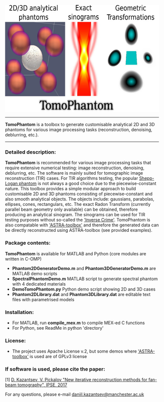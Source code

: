 <div align="center">
  <img src="docs/img/TomoPhantomLogo.jpg" height="350"><br>
</div>

****************
**TomoPhantom** is a toolbox to generate customisable analytical 2D and 3D phantoms for various image processing tasks (reconstruction, denoising, deblurring, etc.).
****************

### Detailed description:

**TomoPhantom** is recommended for various image processing tasks that require extensive numerical testing: image reconstruction, denoising, deblurring, etc. 
The software is mainly suited for tomographic image reconstruction (TIR) cases. For TIR algorithms testing, the popular [Shepp-Logan phantom](https://en.wikipedia.org/wiki/Shepp%E2%80%93Logan_phantom) is not always a 
good choice due to the piecewise-constant nature. This toolbox provides a simple modular approach to build customisable 2D and 3D phantoms consisting of 
piecewise-constant and also smooth analytical objects. The objects include: gaussians, parabolas, ellipses, cones, rectangulars, etc. The exact Radon
Transform (currently parallel beam geometry only available) can be obtained, therefore producing an analytical sinogram. The sinograms can be used for TIR testing purposes
without so-called the ['Inverse Crime'](http://www.sciencedirect.com/science/article/pii/S0377042705007296). TomoPhantom is also compatable with 
['ASTRA-toolbox'](http://www.astra-toolbox.com/) and therefore the generated data can be directly reconstructed using ASTRA-toolbox (see provided examples). 

### Package contents:

**TomoPhantom** is available for MATLAB and Python (core modules are written in C-OMP)
- **Phantom2DGeneratorDemo.m** and **Phantom3DGeneratorDemo.m** are MATLAB demo scripts
- **SpectralPhantomDemo.m** MATLAB script to generate spectral phantom with 4 dedicated materials
- **DemoTomoPhantom.py** Python demo script showing 2D and 3D cases
- **Phantom2DLibrary.dat** and **Phantom3DLibrary.dat** are editable text files with parametrised models

### Installation:
- For MATLAB, run **compile_mex.m** to compile MEX-ed C functions
- For Python, see ReadMe in python 'directory'

### License:
- The project uses Apache License v.2, but some demos where ['ASTRA-toolbox'](http://www.astra-toolbox.com/) is used are of GPLv3 license


### If software is used, please cite the paper:

[1] [D. Kazantsev, V. Pickalov "New iterative reconstruction methods for fan-beam tomography", IPSE, 2017](https://ccpforge.cse.rl.ac.uk/gf/download/frsrelease/582/8704/GP_IPSE.pdf)

For any questions, please e-mail daniil.kazantsev@manchester.ac.uk 

